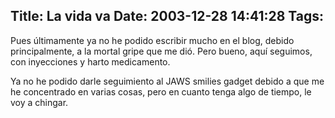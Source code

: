 Title: La vida va
Date: 2003-12-28 14:41:28
Tags: 
---
<p>Pues últimamente ya no he podido escribir mucho en el blog, debido principalmente, a la mortal gripe que me dió. Pero bueno, aquí seguimos, con inyecciones y harto medicamento.</p>

<p>Ya no he podido darle seguimiento al JAWS smilies gadget debido a que me he concentrado en varias cosas, pero en cuanto tenga algo de tiempo, le voy a chingar.</p>
